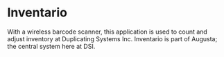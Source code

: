 # Inventario
With a wireless barcode scanner, this application is used to count and adjust inventory at Duplicating Systems Inc.
Inventario is part of Augusta; the central system here at DSI.
